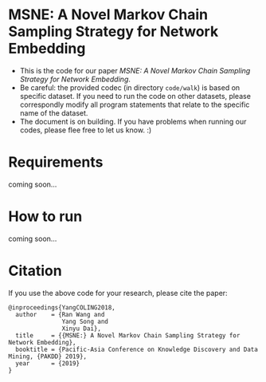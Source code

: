 # MSNE: A Novel Markov Chain Sampling Strategy for Network Embedding
 - This is the code for our paper _MSNE: A Novel Markov Chain Sampling Strategy for Network Embedding_.
 -  Be careful: the provided codec (in directory `code/walk`) is based on specific dataset. If you need to run the code on other datasets, please correspondly modify all program statements that relate to the specific name of the dataset.
 - The document is on building. If you have problems when running our codes, please flee free to let us know. :)

# Requirements
coming soon...

# How to run
coming soon...

# Citation
If you use the above code for your research, please cite the paper:
```
@inproceedings{YangCOLING2018,
  author    = {Ran Wang and
               Yang Song and
               Xinyu Dai},
  title     = {{MSNE:} A Novel Markov Chain Sampling Strategy for Network Embedding},
  booktitle = {Pacific-Asia Conference on Knowledge Discovery and Data Mining, {PAKDD} 2019},
  year      = {2019}
}
```